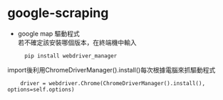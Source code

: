 # google-scraping

* google map 驅動程式\
若不確定該安裝哪個版本，在終端機中輸入

        pip install webdriver_manager
import後利用ChromeDriverManager().install()每次根據電腦來抓驅動程式

        driver = webdriver.Chrome(ChromeDriverManager().install(), options=self.options)


